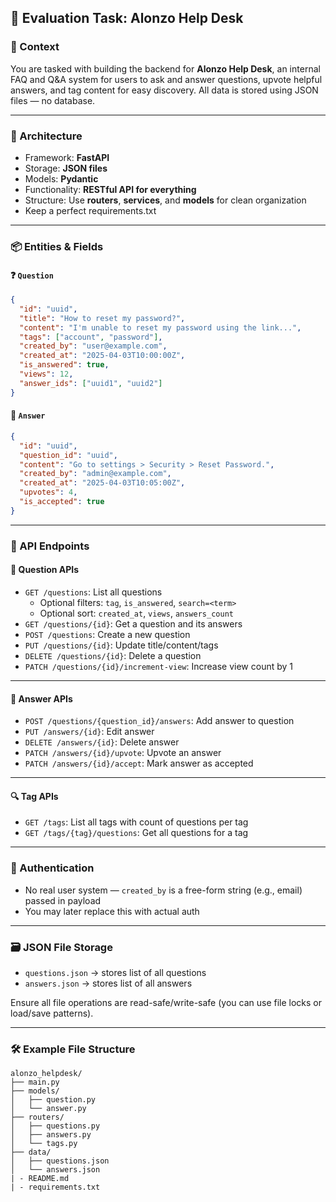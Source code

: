 ## 💬 **Evaluation Task: Alonzo Help Desk**

### 🧠 Context
You are tasked with building the backend for **Alonzo Help Desk**, an internal FAQ and Q&A system for users to ask and answer questions, upvote helpful answers, and tag content for easy discovery. All data is stored using JSON files — no database.

---

### 🧱 Architecture

- Framework: **FastAPI**
- Storage: **JSON files**
- Models: **Pydantic**
- Functionality: **RESTful API for everything**
- Structure: Use **routers**, **services**, and **models** for clean organization
- Keep a perfect requirements.txt

---

### 📦 Entities & Fields

#### ❓ `Question`
```json
{
  "id": "uuid",
  "title": "How to reset my password?",
  "content": "I'm unable to reset my password using the link...",
  "tags": ["account", "password"],
  "created_by": "user@example.com",
  "created_at": "2025-04-03T10:00:00Z",
  "is_answered": true,
  "views": 12,
  "answer_ids": ["uuid1", "uuid2"]
}
```

#### 📝 `Answer`
```json
{
  "id": "uuid",
  "question_id": "uuid",
  "content": "Go to settings > Security > Reset Password.",
  "created_by": "admin@example.com",
  "created_at": "2025-04-03T10:05:00Z",
  "upvotes": 4,
  "is_accepted": true
}
```

---

### 🔌 API Endpoints

#### 📘 Question APIs

- `GET /questions`: List all questions
  - Optional filters: `tag`, `is_answered`, `search=<term>`
  - Optional sort: `created_at`, `views`, `answers_count`
- `GET /questions/{id}`: Get a question and its answers
- `POST /questions`: Create a new question
- `PUT /questions/{id}`: Update title/content/tags
- `DELETE /questions/{id}`: Delete a question
- `PATCH /questions/{id}/increment-view`: Increase view count by 1

---

#### 📝 Answer APIs

- `POST /questions/{question_id}/answers`: Add answer to question
- `PUT /answers/{id}`: Edit answer
- `DELETE /answers/{id}`: Delete answer
- `PATCH /answers/{id}/upvote`: Upvote an answer
- `PATCH /answers/{id}/accept`: Mark answer as accepted

---

#### 🔍 Tag APIs

- `GET /tags`: List all tags with count of questions per tag
- `GET /tags/{tag}/questions`: Get all questions for a tag

---

### 🔐 Authentication

- No real user system — `created_by` is a free-form string (e.g., email) passed in payload
- You may later replace this with actual auth

---

### 🗃️ JSON File Storage

- `questions.json` → stores list of all questions
- `answers.json` → stores list of all answers

Ensure all file operations are read-safe/write-safe (you can use file locks or load/save patterns).

---

### 🛠️ Example File Structure

```
alonzo_helpdesk/
├── main.py
├── models/
│   ├── question.py
│   └── answer.py
├── routers/
│   ├── questions.py
│   ├── answers.py
│   └── tags.py
├── data/
│   ├── questions.json
│   └── answers.json
| - README.md
| - requirements.txt
```

